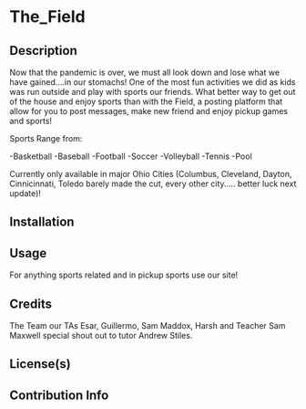 # The_Field

## Description
Now that the pandemic is over, we must all look down and lose what we have gained....in our stomachs! One of the most fun activities we did as kids was run outside and play with sports our friends. 
What better way to get out of the house and enjoy sports than with the Field, a posting platform that allow for you to post messages, make new friend and enjoy pickup games and sports!

Sports Range from:

-Basketball
-Baseball
-Football
-Soccer
-Volleyball 
-Tennis
-Pool

Currently only available in major Ohio Cities (Columbus, Cleveland, Dayton, Cinnicinnati, Toledo barely made the cut, every other city..... better luck next update)!

## Installation


## Usage
For anything sports related and in pickup sports use our site!

## Credits
The Team our TAs Esar, Guillermo, Sam Maddox, Harsh and Teacher Sam Maxwell special shout out to tutor Andrew Stiles.
## License(s)

## Contribution Info
